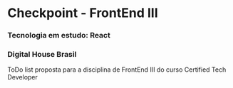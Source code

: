 # Checkpoint - FrontEnd III

### Tecnologia em estudo: React
### Digital House Brasil
<p>ToDo list proposta para a disciplina de FrontEnd III do curso Certified Tech Developer</p>


